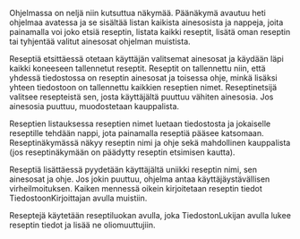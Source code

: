 Ohjelmassa on neljä niin kutsuttua näkymää. Päänäkymä avautuu heti ohjelmaa avatessa ja se sisältää listan kaikista ainesosista ja nappeja, joita painamalla voi joko etsiä reseptin, listata kaikki reseptit, lisätä oman reseptin tai tyhjentää valitut ainesosat ohjelman muistista.

Reseptiä etsittäessä otetaan käyttäjän valitsemat ainesosat ja käydään läpi kaikki koneeseen tallennetut reseptit. Reseptit on tallennettu niin, että yhdessä tiedostossa on reseptin ainesosat ja toisessa ohje, minkä lisäksi yhteen tiedostoon on tallennettu kaikkien reseptien nimet. Reseptinetsijä valitsee resepteistä sen, josta käyttäjältä puuttuu vähiten ainesosia. Jos ainesosia puuttuu, muodostetaan kauppalista.

Reseptien listauksessa reseptien nimet luetaan tiedostosta ja jokaiselle reseptille tehdään nappi, jota painamalla reseptiä pääsee katsomaan. Reseptinäkymässä näkyy reseptin nimi ja ohje sekä mahdollinen kauppalista (jos reseptinäkymään on päädytty reseptin etsimisen kautta).

Reseptiä lisättäessä pyydetään käyttäjältä uniikki reseptin nimi, sen ainesosat ja ohje. Jos jokin puuttuu, ohjelma antaa käyttäjäystävällisen virheilmoituksen. Kaiken mennessä oikein kirjoitetaan reseptin tiedot TiedostoonKirjoittajan avulla muistiin.

Reseptejä käytetään reseptiluokan avulla, joka TiedostonLukijan avulla lukee reseptin tiedot ja lisää ne oliomuuttujiin.
